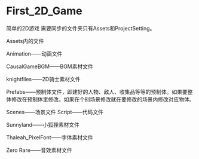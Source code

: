 # First_2D_Game
 简单的2D游戏
 需要同步的文件夹只有Assets和ProjectSetting。
 
 Assets内的文件
 
Animation——动画文件

CausalGameBGM——BGM素材文件

knightfiles——2D骑士素材文件

Prefabs——预制体文件，即建好的人物、敌人、收集品等等的预制体。如果要整体修改在预制体里修改。如果在个别场景修改就在要修改的场景内修改对应物体。

Scenes——场景文件
Script——代码文件

Sunnyland——小狐狸素材文件

Thaleah_PixelFont——字体素材文件

Zero Rare——音效素材文件
